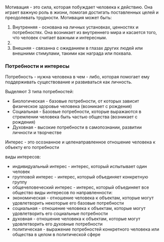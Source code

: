 
Мотивация - это сила, которая побуждает человека к действию. Она играет важную роль в жизни, помогая достигать поставленных целей и преодолевать трудности.
Мотивация может быть:
1. Внутренняя - основана на личных установках, ценностях и потребностях. Она возникает из внутреннего мира и касается того, что человек считает важным и интересным.
2. 
3. Внешняя - связанна с ожиданием в глазах других людей или внешними стимулами, такими как награда или похвала.

### Потребности и интересы

Потребность - нужна человека в чем - либо, которая помогает ему поддерживать существование и развиваться как личность.

Выделяют 3 типа потребностей: 
- Биологическая - базовые потребности, от которых зависит физическое здоровье человека (возникает с рождения)
- Социальная - Базовые потребности, которые выражаются в стремлении человека быть частью общества (возникает с рождения)
- Духовная - высокие потребности в самопознании, развитии личности и творчестве

Интерес - это осознанное и целенаправленное отношение человека к объекту его потребности

виды интересов:
- индивидуальный интерес - интерес, который испытывает один человек
- групповой интерес - интерес, который объединяет конкретную группу
- общечеловеческий интерес - интерес, который объединяет все общество
виды интересов по направленности:
- экономическая - отношение человека к объектам, которые могут удовлетворить некоторые его базовые потребности 
- социальная - отношение человека к объектам, которые могут удовлетворить его социальные потребности
- духовная - отношение человека к объектам, которые могут удовлетворить его духовные потребности
- политическая - выражение потребностей конкретного человека или общества в целом в политической сфере



